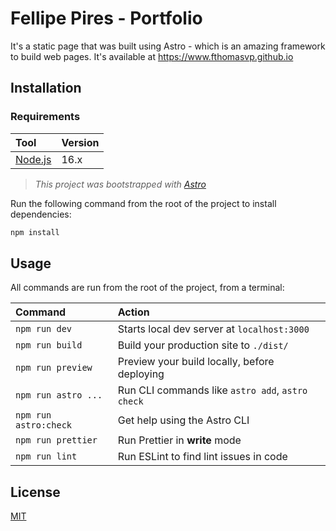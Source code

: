 # Fellipe Pires - Portfolio

It's a static page that was built using Astro - which is an amazing framework to build web pages.
It's available at https://www.fthomasvp.github.io

## Installation

### Requirements

| Tool                              | Version |
| :-------------------------------- | :------ |
| [Node.js](https://nodejs.org/en/) | 16.x    |

> _This project was bootstrapped with [Astro](https://docs.astro.build)_

Run the following command from the root of the project to install dependencies:

```bash
npm install
```

## Usage

All commands are run from the root of the project, from a terminal:

| Command               | Action                                           |
| :-------------------- | :----------------------------------------------- |
| `npm run dev`         | Starts local dev server at `localhost:3000`      |
| `npm run build`       | Build your production site to `./dist/`          |
| `npm run preview`     | Preview your build locally, before deploying     |
| `npm run astro ...`   | Run CLI commands like `astro add`, `astro check` |
| `npm run astro:check` | Get help using the Astro CLI                     |
| `npm run prettier`    | Run Prettier in **write** mode                   |
| `npm run lint`        | Run ESLint to find lint issues in code           |

## License

[MIT](https://choosealicense.com/licenses/mit/)
